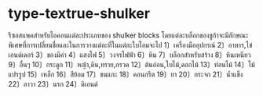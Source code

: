 # type-textrue-shulker
รีซอสแพคสำหรับไอคอนแต่ละประเภทของ shulker blocks
โดยแต่ละบล็อกของชูก้าจะมีลักษณะพิเศษที่การเปลี่ยนชื่อและในการวางแต่ละที่ในแต่ละใบโอมจะไป
1〕เครื่องมืออุปกรณ์
2〕อาหาร,ไข่เอนด์เดอร์
3〕ของมีค่า
4〕แสงไฟ
5〕วงจรไฟฟ้า
6〕หิน
7〕บล็อกสำหรับสร้าง
8〕หินเหนียว
9〕อื่นๆ
10〕กระดูก
11〕หญ้า,ดิน,ทราย,กรวด
12〕ต้นอ่อน,ใบไม้,ดอกไม้
13〕ท่อนไม้
14〕ไม้แปรรูป
15〕เหล็ก
16〕สีย้อม
17〕ขนแกะ
18〕คอนกรีต
19〕ยา
20〕กระจก
21〕น้ำแข็ง
22〕ลาวา
23〕นรก
24〕ดิเอนด์
